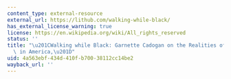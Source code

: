 ```yaml
---
content_type: external-resource
external_url: https://lithub.com/walking-while-black/
has_external_license_warning: true
license: https://en.wikipedia.org/wiki/All_rights_reserved
status: ''
title: "\u201CWalking while Black: Garnette Cadogan on the Realities of Being Black\
  \ in America,\u201D"
uid: 4a563ebf-434d-410f-b700-38112cc14be2
wayback_url: ''
---
```

